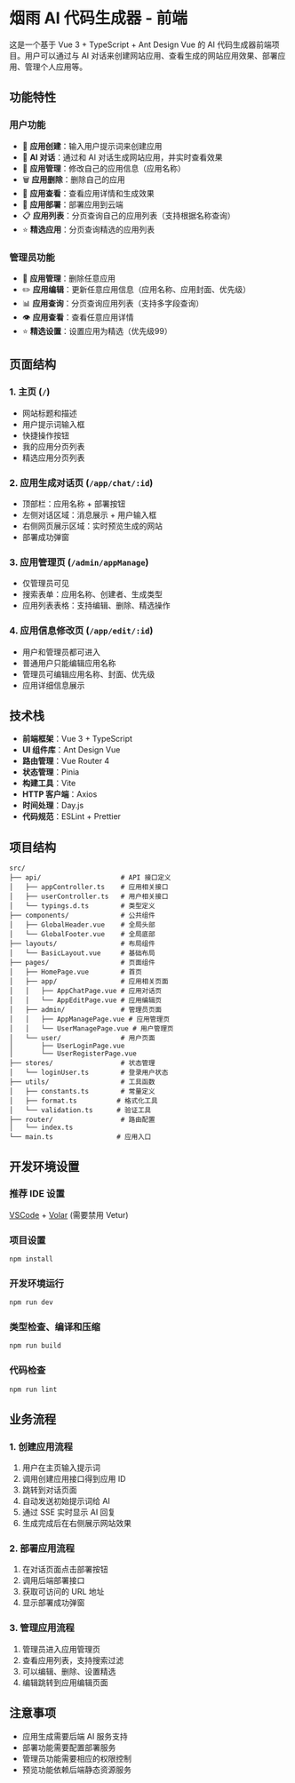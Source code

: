 # 烟雨 AI 代码生成器 - 前端

这是一个基于 Vue 3 + TypeScript + Ant Design Vue 的 AI 代码生成器前端项目。用户可以通过与 AI 对话来创建网站应用、查看生成的网站应用效果、部署应用、管理个人应用等。

## 功能特性

### 用户功能

- 🚀 **应用创建**：输入用户提示词来创建应用
- 💬 **AI 对话**：通过和 AI 对话生成网站应用，并实时查看效果
- 📝 **应用管理**：修改自己的应用信息（应用名称）
- 🗑️ **应用删除**：删除自己的应用
- 👀 **应用查看**：查看应用详情和生成效果
- 🚀 **应用部署**：部署应用到云端
- 📋 **应用列表**：分页查询自己的应用列表（支持根据名称查询）
- ⭐ **精选应用**：分页查询精选的应用列表

### 管理员功能

- 🔧 **应用管理**：删除任意应用
- ✏️ **应用编辑**：更新任意应用信息（应用名称、应用封面、优先级）
- 📊 **应用查询**：分页查询应用列表（支持多字段查询）
- 👁️ **应用查看**：查看任意应用详情
- ⭐ **精选设置**：设置应用为精选（优先级99）

## 页面结构

### 1. 主页 (`/`)

- 网站标题和描述
- 用户提示词输入框
- 快捷操作按钮
- 我的应用分页列表
- 精选应用分页列表

### 2. 应用生成对话页 (`/app/chat/:id`)

- 顶部栏：应用名称 + 部署按钮
- 左侧对话区域：消息展示 + 用户输入框
- 右侧网页展示区域：实时预览生成的网站
- 部署成功弹窗

### 3. 应用管理页 (`/admin/appManage`)

- 仅管理员可见
- 搜索表单：应用名称、创建者、生成类型
- 应用列表表格：支持编辑、删除、精选操作

### 4. 应用信息修改页 (`/app/edit/:id`)

- 用户和管理员都可进入
- 普通用户只能编辑应用名称
- 管理员可编辑应用名称、封面、优先级
- 应用详细信息展示

## 技术栈

- **前端框架**：Vue 3 + TypeScript
- **UI 组件库**：Ant Design Vue
- **路由管理**：Vue Router 4
- **状态管理**：Pinia
- **构建工具**：Vite
- **HTTP 客户端**：Axios
- **时间处理**：Day.js
- **代码规范**：ESLint + Prettier

## 项目结构

```
src/
├── api/                    # API 接口定义
│   ├── appController.ts    # 应用相关接口
│   ├── userController.ts   # 用户相关接口
│   └── typings.d.ts        # 类型定义
├── components/             # 公共组件
│   ├── GlobalHeader.vue    # 全局头部
│   └── GlobalFooter.vue    # 全局底部
├── layouts/                # 布局组件
│   └── BasicLayout.vue     # 基础布局
├── pages/                  # 页面组件
│   ├── HomePage.vue        # 首页
│   ├── app/                # 应用相关页面
│   │   ├── AppChatPage.vue # 应用对话页
│   │   └── AppEditPage.vue # 应用编辑页
│   ├── admin/              # 管理员页面
│   │   ├── AppManagePage.vue # 应用管理页
│   │   └── UserManagePage.vue # 用户管理页
│   └── user/               # 用户页面
│       ├── UserLoginPage.vue
│       └── UserRegisterPage.vue
├── stores/                 # 状态管理
│   └── loginUser.ts        # 登录用户状态
├── utils/                  # 工具函数
│   ├── constants.ts        # 常量定义
│   ├── format.ts          # 格式化工具
│   └── validation.ts      # 验证工具
├── router/                 # 路由配置
│   └── index.ts
└── main.ts                # 应用入口
```

## 开发环境设置

### 推荐 IDE 设置

[VSCode](https://code.visualstudio.com/) + [Volar](https://marketplace.visualstudio.com/items?itemName=Vue.volar) (需要禁用 Vetur)

### 项目设置

```sh
npm install
```

### 开发环境运行

```sh
npm run dev
```

### 类型检查、编译和压缩

```sh
npm run build
```

### 代码检查

```sh
npm run lint
```

## 业务流程

### 1. 创建应用流程

1. 用户在主页输入提示词
2. 调用创建应用接口得到应用 ID
3. 跳转到对话页面
4. 自动发送初始提示词给 AI
5. 通过 SSE 实时显示 AI 回复
6. 生成完成后在右侧展示网站效果

### 2. 部署应用流程

1. 在对话页面点击部署按钮
2. 调用后端部署接口
3. 获取可访问的 URL 地址
4. 显示部署成功弹窗

### 3. 管理应用流程

1. 管理员进入应用管理页
2. 查看应用列表，支持搜索过滤
3. 可以编辑、删除、设置精选
4. 编辑跳转到应用编辑页面

## 注意事项

- 应用生成需要后端 AI 服务支持
- 部署功能需要配置部署服务
- 管理员功能需要相应的权限控制
- 预览功能依赖后端静态资源服务
